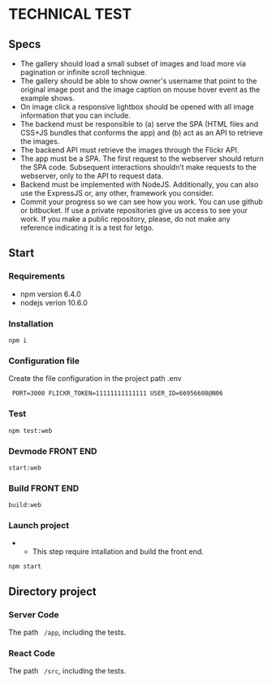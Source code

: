 TECHNICAL TEST
=====================

## Specs

- The gallery should load a small subset of images and load more via pagination or infinite scroll technique.
- The gallery should be able to show owner's username that point to the original image post and the image caption on mouse hover event as the example shows.
- On image click a responsive lightbox should be opened with all image information that you can include.
- The backend must be responsible to (a) serve the SPA (HTML files and CSS+JS bundles that conforms the app) and (b) act as an API to retrieve the images.
- The backend API must retrieve the images through the Flickr API.
- The app must be a SPA. The first request to the webserver should return the SPA code. Subsequent interactions shouldn’t make requests to the webserver, only to the API to request data.
- Backend must be implemented with NodeJS. Additionally, you can also use the ExpressJS or, any other, framework you consider.
- Commit your progress so we can see how you work. You can use github or bitbucket. If use a private repositories give us access to see your work. If you make a public repository, please, do not make any reference indicating it is a test for letgo.

## Start

### Requirements

 - npm version 6.4.0
 - nodejs verion 10.6.0

### Installation 

 ` npm i
 `
### Configuration file

Create the file configuration in the project path .env 

` 
 PORT=3000
 FLICKR_TOKEN=11111111111111
 USER_ID=66956608@N06
`


### Test

` npm test:web
` 

### Devmode FRONT END 

` start:web
` 

### Build FRONT END 

` build:web
` 

### Launch project
 
 - * This step require intallation and build the front end.
 
` npm start
` 

## Directory project



### Server Code 
The path ` /app`, including the tests.


### React Code
The path ` /src`, including the tests. 
